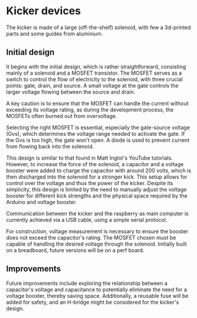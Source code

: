 # Kicker devices

The kicker is made of a large (off-the-shelf) solenoid, with few a 3d-printed parts and some guides from aluminium.

## Initial design

It begins with the initial design, which is rather straightforward, consisting mainly of a solenoid and a MOSFET transistor. The MOSFET serves as a switch to control the flow of electricity to the solenoid, with three crucial points: gate, drain, and source. A small voltage at the gate controls the larger voltage flowing between the source and drain.

A key caution is to ensure that the MOSFET can handle the current without exceeding its voltage rating, as during the development process, the MOSFETs often burned out from overvoltage.

Selecting the right MOSFET is essential, especially the gate-source voltage (Gvs), which determines the voltage range needed to activate the gate. If the Gvs is too high, the gate won't open. A diode is used to prevent current from flowing back into the solenoid.


This design is similar to that found in Matt Inglot's YouTube tutorials. However, to increase the force of the solenoid, a capacitor and a voltage booster were added to charge the capacitor with around 200 volts, which is then discharged into the solenoid for a stronger kick. This setup allows for control over the voltage and thus the power of the kicker. Despite its simplicity, this design is limited by the need to manually adjust the voltage booster for different kick strengths and the physical space required by the Arduino and voltage booster.

Communication between the kicker and the raspberry as main computer is currently achieved via a USB cable, using a simple serial protocol.

For construction, voltage measurement is necessary to ensure the booster does not exceed the capacitor's rating. The MOSFET chosen must be capable of handling the desired voltage through the solenoid. Initially built on a breadboard, future versions will be on a perf board.

## Improvements

Future improvements include exploring the relationship between a capacitor's voltage and capacitance to potentially eliminate the need for a voltage booster, thereby saving space. Additionally, a reusable fuse will be added for safety, and an H-bridge might be considered for the kicker's design.


